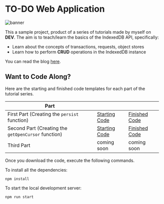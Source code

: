 # TO-DO Web Application

![banner](https://github.com/DevTony101/js-todo-app-indexed_db/blob/master/banner.png)

This a sample project, product of a series of tutorials made by myself on **DEV**. The aim is to teach/learn the basics of the IndexedDB API, specifically:

- Learn about the concepts of transactions, requests, object stores
- Learn how to perform **CRUD** operations in the IndexedDB instance

You can read the blog [here](https://dev.to/devtony101/javascript-building-a-to-do-app-with-the-indexeddb-api-part-1-4382).

## Want to Code Along?
Here are the starting and finished code templates for each part of the tutorial series.

| Part                                       |                                                                                                           |                                                                                                           |
| ------------------------------------------ | --------------------------------------------------------------------------------------------------------- | --------------------------------------------------------------------------------------------------------- |
| First Part (Creating the `persist` function) | [Starting Code](https://github.com/DevTony101/js-todo-app-indexed_db/releases/tag/starter-code-part-one)  | [Finished Code](https://github.com/DevTony101/js-todo-app-indexed_db/releases/tag/finished-code-part-one) |
| Second Part (Creating the `getOpenCursor` function) | [Starting Code](https://github.com/DevTony101/js-todo-app-indexed_db/releases/tag/starting-code-part-two) | [Finished Code](https://github.com/DevTony101/js-todo-app-indexed_db/releases/tag/finished-code-part-two) |
| Third Part                                 | coming soon                                                                                              | coming soon                                                                                               |

Once you download the code, execute the following commands.

To install all the dependencies:
```
npm install
```

To start the local development server:
```
npm run start   
```
